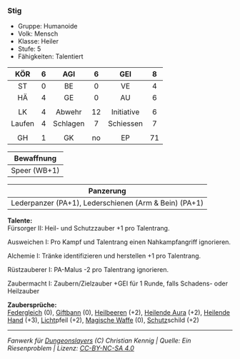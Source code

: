 ### Stig

- Gruppe: Humanoide
- Volk: Mensch
- Klasse: Heiler
- Stufe: 5
- Fähigkeiten: Talentiert

|  KÖR   |  6  |   AGI    |  6  |    GEI     |  8  |
| :----: | :-: | :------: | :-: | :--------: | :-: |
|   ST   |  0  |    BE    |  0  |     VE     |  4  |
|   HÄ   |  4  |    GE    |  0  |     AU     |  6  |
|        |     |          |     |            |     |
|   LK   |  4  |  Abwehr  | 12  | Initiative |  6  |
| Laufen |  4  | Schlagen |  7  | Schiessen  |  7  |
|        |     |          |     |            |     |
|   GH   |  1  |    GK    | no  |     EP     | 71  |

|  Bewaffnung  |
| :----------: |
| Speer (WB+1) |

|                       Panzerung                       |
| :---------------------------------------------------: |
| Lederpanzer (PA+1), Lederschienen (Arm & Bein) (PA+1) |

**Talente:**  
Fürsorger II: Heil- und Schutzzauber +1 pro Talentrang.

Ausweichen I: Pro Kampf und Talentrang einen Nahkampfangriff ignorieren.

Alchemie I: Tränke identifizieren und herstellen +1 pro Talentrang.

Rüstzauberer I: PA-Malus -2 pro Talentrang ignorieren.

Zaubermacht I: Zaubern/Zielzauber +GEI für 1 Runde, falls Schadens- oder Heilzauber

**Zaubersprüche:**  
[Federgleich](/grw/zauber/federgleich.md) (0), [Giftbann](/grw/zauber/giftbann.md) (0), [Heilbeeren](/grw/zauber/heilbeeren.md) (+2), [Heilende Aura](/grw/zauber/heilende-aura.md) (+2), [Heilende Hand](/grw/zauber/heilende-hand.md) (+3), [Licht](/grw/zauber/licht.md)pfeil (+2), [Magische Waffe](/grw/zauber/magische-waffe.md) (0), [Schutz](/fanwerk/zauber/schutz.md)schild (+2)

---

_Fanwerk für [Dungeonslayers](https://www.dungeonslayers.net/) (C) Christian Kennig | Quelle: Ein Riesenproblem | Lizenz: [CC-BY-NC-SA 4.0](https://creativecommons.org/licenses/by-nc-sa/4.0/deed.de)_
